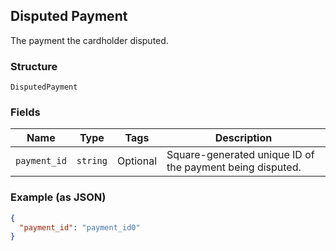 ## Disputed Payment

The payment the cardholder disputed.

### Structure

`DisputedPayment`

### Fields

| Name | Type | Tags | Description |
|  --- | --- | --- | --- |
| `payment_id` | `string` | Optional | Square-generated unique ID of the payment being disputed. |

### Example (as JSON)

```json
{
  "payment_id": "payment_id0"
}
```

